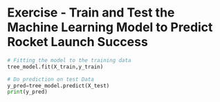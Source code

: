 # Exercise - Train and Test the Machine Learning Model to Predict Rocket Launch Success

```Python
# Fitting the model to the training data
tree_model.fit(X_train,y_train)

# Do prediction on test Data
y_pred=tree_model.predict(X_test)
print(y_pred)
```

